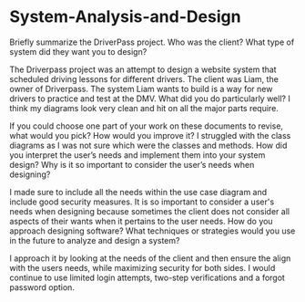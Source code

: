 # System-Analysis-and-Design
Briefly summarize the DriverPass project. Who was the client? What type of system did they want you to design?

The Driverpass project was an attempt to design a website system that scheduled driving lessons for different drivers. The client was Liam, the owner of Driverpass. The system Liam wants to build is a way for new drivers to practice and test at the DMV.
What did you do particularly well?
I think my diagrams look very clean and hit on all the major parts require.

If you could choose one part of your work on these documents to revise, what would you pick? How would you improve it?
I struggled with the class diagrams as I was not sure which were the classes and methods.
How did you interpret the user’s needs and implement them into your system design? Why is it so important to consider the user’s needs when designing?

I made sure to include all the needs within the use case diagram and include good security measures. It is so important to consider a user's needs when designing because sometimes the client does not consider all aspects of their wants when it pertains to the user needs.
How do you approach designing software? What techniques or strategies would you use in the future to analyze and design a system?

I approach it by looking at the needs of the client and then ensure the align with the users needs, while maximizing security for both sides. I would continue to use limited login attempts, two-step verifications and a forgot password option.
